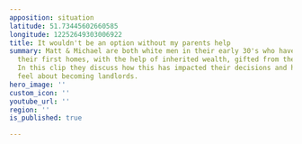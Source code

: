 ```yaml
---
apposition: situation
latitude: 51.73445602660585
longitude: 12252649303006922
title: It wouldn't be an option without my parents help
summary: Matt & Michael are both white men in their early 30's who have recently bought
  their first homes, with the help of inherited wealth, gifted from their parents.
  In this clip they discuss how this has impacted their decisions and how they each
  feel about becoming landlords.
hero_image: ''
custom_icon: ''
youtube_url: ''
region: ''
is_published: true

---
```

